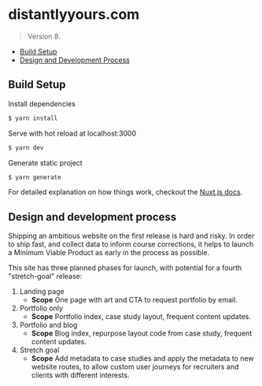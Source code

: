 # distantlyyours.com

> Version 8.

* [Build Setup](#build-setup)
* [Design and Development Process](#design-and-development-process)

## Build Setup

Install dependencies

``` bash
$ yarn install
```

Serve with hot reload at localhost:3000
``` bash
$ yarn dev
```

Generate static project
``` bash
$ yarn generate
```

For detailed explanation on how things work, checkout the [Nuxt.js docs](https://github.com/nuxt/nuxt.js).


## Design and development process

Shipping an ambitious website on the first release is hard and risky. In order to ship fast, and collect data to inform course corrections, it helps to launch a Minimum Viable Product as early in the process as possible.

This site has three planned phases for launch, with potential for a fourth "stretch-goal" release:

1. Landing page
   * **Scope** One page with art and CTA to request portfolio by email.
2. Portfolio only
   * **Scope** Portfolio index, case study layout, frequent content updates.
3. Portfolio and blog
   * **Scope** Blog index, repurpose layout code from case study, frequent content updates.
4. Stretch goal
   * **Scope** Add metadata to case studies and apply the metadata to new website routes, to allow custom user journeys for recruiters and clients with different interests.
